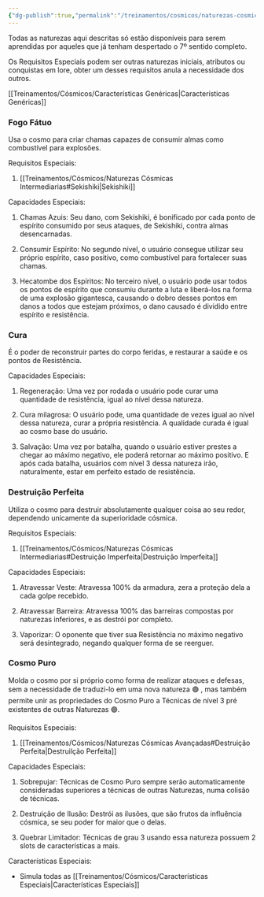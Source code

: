 ```yaml
---
{"dg-publish":true,"permalink":"/treinamentos/cosmicos/naturezas-cosmicas-avancadas/"}
---
```


Todas as naturezas aqui descritas só estão disponíveis para serem aprendidas por aqueles que já tenham despertado o 7º sentido completo.

Os Requisitos Especiais podem ser outras naturezas iniciais, atributos ou conquistas em lore, obter um desses requisitos anula a necessidade dos outros.

[[Treinamentos/Cósmicos/Características Genéricas\|Características Genéricas]]

### Fogo Fátuo

Usa o cosmo para criar chamas capazes de consumir almas como combustível para explosões.

Requisitos Especiais:

1. [[Treinamentos/Cósmicos/Naturezas Cósmicas Intermediarias#Sekishiki\|Sekishiki]]

Capacidades Especiais:

1. Chamas Azuis: Seu dano, com Sekishiki, é bonificado por cada ponto de espírito consumido por seus ataques, de Sekishiki, contra almas desencarnadas.

2. Consumir Espírito: No segundo nível, o usuário consegue utilizar seu próprio espírito, caso positivo, como combustível para fortalecer suas chamas.

3. Hecatombe dos Espíritos: No terceiro nível, o usuário pode usar todos os pontos de espírito que consumiu durante a luta e liberá-los na forma de uma explosão gigantesca, causando o dobro desses pontos em danos a todos que estejam próximos, o dano causado é dividido entre espírito e resistência.

### Cura

É o poder de reconstruir partes do corpo feridas, e restaurar a saúde e os pontos de Resistência.

Capacidades Especiais:

1. Regeneração: Uma vez por rodada o usuário pode curar uma quantidade de resistência, igual ao nível dessa natureza.

2. Cura milagrosa: O usuário pode, uma quantidade de vezes igual ao nível dessa natureza, curar a própria resistência. A qualidade curada é igual ao cosmo base do usuário.

3. Salvação: Uma vez por batalha, quando o usuário estiver prestes a chegar ao máximo negativo, ele poderá retornar ao máximo positivo. E após cada batalha, usuários com nível 3 dessa natureza irão, naturalmente, estar em perfeito estado de resistência.

### Destruição Perfeita

Utiliza o cosmo para destruir absolutamente qualquer coisa ao seu redor, dependendo unicamente da superioridade cósmica.

Requisitos Especiais:

1. [[Treinamentos/Cósmicos/Naturezas Cósmicas Intermediarias#Destruição Imperfeita\|Destruição Imperfeita]]

Capacidades Especiais:

1. Atravessar Veste: Atravessa 100% da armadura, zera a proteção dela a cada golpe recebido.
 
2. Atravessar Barreira: Atravessa 100% das barreiras compostas por naturezas inferiores, e as destrói por completo.

3. Vaporizar: O oponente que tiver sua Resistência no máximo negativo será desintegrado, negando qualquer forma de se reerguer.

### Cosmo Puro

Molda o cosmo por si próprio como forma de realizar ataques e defesas, sem a necessidade de traduzi-lo em uma nova natureza 🟣 , mas também permite unir as propriedades do Cosmo Puro a Técnicas de nível 3 pré existentes de outras Naturezas 🟣.

Requisitos Especiais:

1. [[Treinamentos/Cósmicos/Naturezas Cósmicas Avançadas#Destruição Perfeita\|Destruilção Perfeita]]

Capacidades Especiais:

1. Sobrepujar: Técnicas de Cosmo Puro sempre serão automaticamente consideradas superiores a técnicas de outras Naturezas, numa colisão de técnicas.

2. Destruição de Ilusão: Destrói as ilusões, que são frutos da influência cósmica, se seu poder for maior que o delas.  

3. Quebrar Limitador: Técnicas de grau 3 usando essa natureza possuem 2 slots de características a mais. 

Características Especiais:

* Simula todas as [[Treinamentos/Cósmicos/Características Especiais\|Características Especiais]]

<script src="https://giscus.app/client.js"
        data-repo="Pl1z3r/suvantagi-wiki"
        data-repo-id="R_kgDONYZixw"
        data-category="Wiki Comments"
        data-category-id="DIC_kwDONYZix84Ck34K"
        data-mapping="pathname"
        data-strict="1"
        data-reactions-enabled="1"
        data-emit-metadata="0"
        data-input-position="top"
        data-theme="preferred_color_scheme"
        data-lang="pt"
        data-loading="lazy"
        crossorigin="anonymous"
        async>
</script>